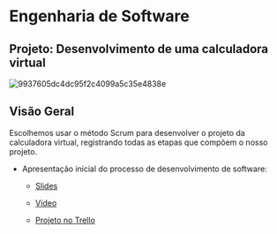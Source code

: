 # Engenharia de Software 
## Projeto: Desenvolvimento de uma calculadora virtual
![9937605dc4dc95f2c4099a5c35e4838e](https://user-images.githubusercontent.com/89923814/136714481-33a6b439-740d-4c26-942a-2a8820e3a7eb.jpg)

## Visão Geral 
Escolhemos usar o método Scrum para desenvolver o projeto da calculadora virtual, registrando todas as etapas que compõem o nosso projeto. 

- Apresentação inicial do processo de desenvolvimento de software:
  - [Slides](/Slides/Processo_de_Desenvolvimento.pdf)
  - [Vídeo](https://youtu.be/-7sWQTXkVSw)


  - [Projeto no Trello](https://trello.com/b/obIYztlF/modelo-de-projeto-scrum)

